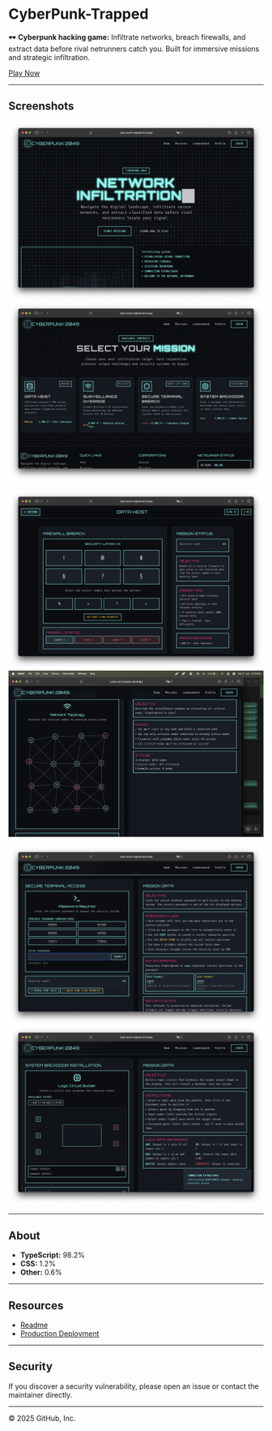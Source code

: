 # CyberPunk-Trapped

🕶️ **Cyberpunk hacking game:** Infiltrate networks, breach firewalls, and extract data before rival netrunners catch you. Built for immersive missions and strategic infiltration.

[Play Now](https://cyber-punk-trapped.vercel.app)

---

## Screenshots

![Screenshot 1](./public/s1.png) ![Screenshot 2](./public/s2.png)

![Screenshot 3](./public/s3.png) ![Screenshot 4](./public/s4.png)

![Screenshot 5](./public/s5.png) ![Screenshot 6](./public/s6.png)

---

## About

- **TypeScript:** 98.2%
- **CSS:** 1.2%
- **Other:** 0.6%

---

## Resources

- [Readme](./README.md)
- [Production Deployment](https://cyber-punk-trapped.vercel.app)

---

## Security

If you discover a security vulnerability, please open an issue or contact the maintainer directly.

---

© 2025 GitHub, Inc.
